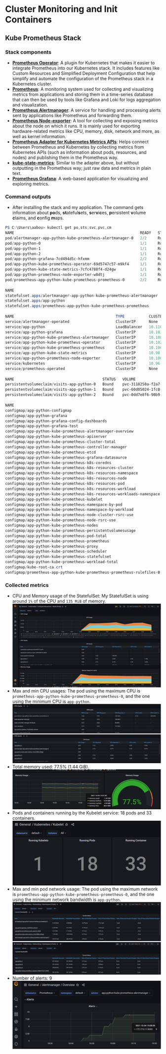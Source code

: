 # Cluster Monitoring and Init Containers

## Kube Prometheus Stack

### Stack components

- [**Prometheus Operator**](https://github.com/prometheus-operator/prometheus-operator): A plugin for Kubernetes that makes it easier to integrate Prometheus into our Kubernetes stack. It includes features like Custom Resources and Simplified Deployment Configuration that help simplify and automate the configuration of the Prometheus stack in a Kubernetes cluster.
- [**Prometheus**](https://prometheus.io/): A monitoring system used for collecting and visualizing metrics from applications and storing them in a time-series database that can then be used by tools like Grafana and Loki for logs aggregation and visualization.
- [**Prometheus Alertmanager**](https://github.com/prometheus/alertmanager): A service for handling and processing alerts sent by applications like Prometheus and forwarding them.
- [**Prometheus Node-exporter**](https://github.com/prometheus/node_exporter): A tool for collecting and exposing metrics about the node on which it runs. It is mainly used for exporting hardware-related metrics like CPU, memory, disk, network and more, as well as kernel information.
- [**Prometheus Adapter for Kubernetes Metrics APIs**](https://github.com/kubernetes-sigs/prometheus-adapter): Helps connect between Prometheus and Kubernetes by collecting metrics from Kubernetes APIs (such as information about pods, resources, and nodes) and publishing them in the Prometheus way.
- [**kube-state-metrics**](https://github.com/kubernetes/kube-state-metrics): Similar to the adapter above, but without outputting in the Prometheus way; just raw data and metrics in plain text.
- [**Prometheus Grafana**](https://grafana.com/): A web-based application for visualizing and exploring metrics.

### Command outputs

- After installing the stack and my application. The command gets information about **po**ds, **st**ateful**s**ets, **s**er**v**i**c**es, **p**ersistent **v**olume **c**laims, and **c**onfig **m**aps.

```powershell
PS C:\Users\aabou> kubectl get po,sts,svc,pvc,cm
NAME                                                         READY   STATUS    RESTARTS   AGE
pod/alertmanager-app-python-kube-prometheus-alertmanager-0   2/2     Running   0          2m16s
pod/app-python-0                                             1/1     Running   0          2m58s
pod/app-python-1                                             1/1     Running   0          2m58s
pod/app-python-2                                             1/1     Running   0          2m58s
pod/app-python-grafana-7cd494d5c-hfxmm                       2/2     Running   0          2m59s
pod/app-python-kube-prometheus-operator-69d5747c57-m9kf4     1/1     Running   0          2m59s
pod/app-python-kube-state-metrics-7cfc4788f4-d24gw           1/1     Running   0          2m59s
pod/app-python-prometheus-node-exporter-w8dtj                1/1     Running   0          2m59s
pod/prometheus-app-python-kube-prometheus-prometheus-0       2/2     Running   0          2m15s

NAME                                                                    READY   AGE
statefulset.apps/alertmanager-app-python-kube-prometheus-alertmanager   1/1     2m17s
statefulset.apps/app-python                                             3/3     2m59s
statefulset.apps/prometheus-app-python-kube-prometheus-prometheus       1/1     2m15s

NAME                                              TYPE           CLUSTER-IP       EXTERNAL-IP   PORT(S)                      AGE
service/alertmanager-operated                     ClusterIP      None             <none>        9093/TCP,9094/TCP,9094/UDP   2m17s
service/app-python                                LoadBalancer   10.110.242.50    <pending>     5000:32177/TCP               3m
service/app-python-grafana                        ClusterIP      10.103.82.63     <none>        80/TCP                       3m
service/app-python-kube-prometheus-alertmanager   ClusterIP      10.108.118.135   <none>        9093/TCP                     3m
service/app-python-kube-prometheus-operator       ClusterIP      10.102.62.15     <none>        443/TCP                      3m
service/app-python-kube-prometheus-prometheus     ClusterIP      10.106.76.57     <none>        9090/TCP                     2m59s
service/app-python-kube-state-metrics             ClusterIP      10.98.84.38      <none>        8080/TCP                     3m
service/app-python-prometheus-node-exporter       ClusterIP      10.100.197.3     <none>        9100/TCP                     3m
service/kubernetes                                ClusterIP      10.96.0.1        <none>        443/TCP                      13d
service/prometheus-operated                       ClusterIP      None             <none>        9090/TCP                     2m15s

NAME                                        STATUS   VOLUME                                     CAPACITY   ACCESS MODES   STORAGECLASS   AGE
persistentvolumeclaim/visits-app-python-0   Bound    pvc-3118250a-f2a7-46ba-801e-9be5165c0d1a   256M       RWO            standard       5h23m
persistentvolumeclaim/visits-app-python-1   Bound    pvc-60d05024-1fc0-4a88-8b32-c6e2ca041d88   256M       RWO            standard       5h23m
persistentvolumeclaim/visits-app-python-2   Bound    pvc-0dd7e8f6-90b9-4a2a-b26c-397dd9f110b8   256M       RWO            standard       5h23m

NAME                                                                     DATA   AGE
configmap/app-python-configmap                                           1      3m2s
configmap/app-python-grafana                                             1      3m2s
configmap/app-python-grafana-config-dashboards                           1      3m2s
configmap/app-python-grafana-test                                        1      3m2s
configmap/app-python-kube-prometheus-alertmanager-overview               1      3m2s
configmap/app-python-kube-prometheus-apiserver                           1      3m2s
configmap/app-python-kube-prometheus-cluster-total                       1      3m2s
configmap/app-python-kube-prometheus-controller-manager                  1      3m1s
configmap/app-python-kube-prometheus-etcd                                1      3m1s
configmap/app-python-kube-prometheus-grafana-datasource                  1      3m1s
configmap/app-python-kube-prometheus-k8s-coredns                         1      3m1s
configmap/app-python-kube-prometheus-k8s-resources-cluster               1      3m1s
configmap/app-python-kube-prometheus-k8s-resources-namespace             1      3m1s
configmap/app-python-kube-prometheus-k8s-resources-node                  1      3m1s
configmap/app-python-kube-prometheus-k8s-resources-pod                   1      3m1s
configmap/app-python-kube-prometheus-k8s-resources-workload              1      3m1s
configmap/app-python-kube-prometheus-k8s-resources-workloads-namespace   1      3m1s
configmap/app-python-kube-prometheus-kubelet                             1      3m1s
configmap/app-python-kube-prometheus-namespace-by-pod                    1      3m1s
configmap/app-python-kube-prometheus-namespace-by-workload               1      3m2s
configmap/app-python-kube-prometheus-node-cluster-rsrc-use               1      3m1s
configmap/app-python-kube-prometheus-node-rsrc-use                       1      3m1s
configmap/app-python-kube-prometheus-nodes                               1      3m2s
configmap/app-python-kube-prometheus-persistentvolumesusage              1      3m2s
configmap/app-python-kube-prometheus-pod-total                           1      3m1s
configmap/app-python-kube-prometheus-prometheus                          1      3m1s
configmap/app-python-kube-prometheus-proxy                               1      3m2s
configmap/app-python-kube-prometheus-scheduler                           1      3m1s
configmap/app-python-kube-prometheus-statefulset                         1      3m1s
configmap/app-python-kube-prometheus-workload-total                      1      3m1s
configmap/kube-root-ca.crt                                               1      13d
configmap/prometheus-app-python-kube-prometheus-prometheus-rulefiles-0   28     2m15s
```

### Collected metrics

- CPU and Memory usage of the StatefulSet:
  My StatefulSet is using around `1%` of the CPU and `135 MiB` of memory.
  ![](./images/cpu-memory.png)
- Max and min CPU usages:
  The pod using the maximum CPU is `prometheus-app-python-kube-prometheus-prometheus-0`, and the one using the minimum CPU is `app-python`.
  ![](./images/max-cpu.png)
  ![](./images/min-cpu.png)
- Total memory used:
  77.5% (1.44 GiB).
  ![](./images/memory-usage.png)
- Pods and containers running by the Kubelet service:
  18 pods and 33 containers.
  ![](./images/pods-and-containers.png)
- Max and min pod network usage:
  The pod using the maximum network is `prometheus-app-python-kube-prometheus-prometheus-0`, and the one using the minimum network bandwidth is `app-python`.
  ![](./images/max-network.png)
  ![](./images/min-network.png)
- Number of alerts:
  9
  ![](./images/alertmanager.png)
